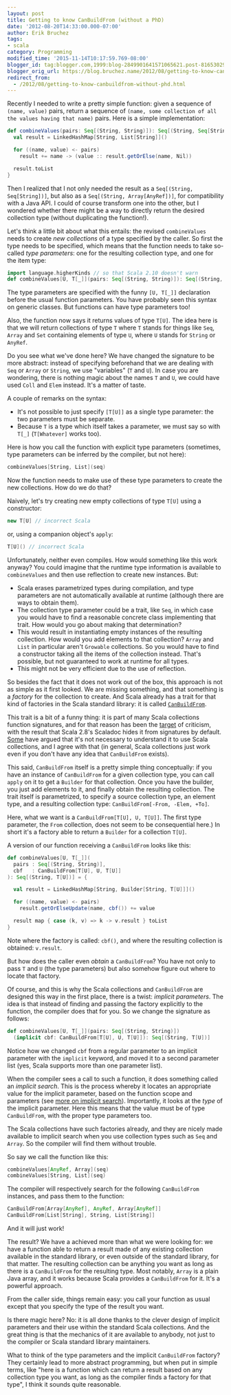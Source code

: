 ```yaml
---
layout: post
title: Getting to know CanBuildFrom (without a PhD)
date: '2012-08-20T14:33:00.000-07:00'
author: Erik Bruchez
tags:
- scala
category: Programming
modified_time: '2015-11-14T10:17:59.769-08:00'
blogger_id: tag:blogger.com,1999:blog-2849901641571065621.post-8165302943772847582
blogger_orig_url: https://blog.bruchez.name/2012/08/getting-to-know-canbuildfrom-without-phd.html
redirect_from:
  - /2012/08/getting-to-know-canbuildfrom-without-phd.html
---
```


Recently I needed to write a pretty simple function: given a sequence of `(name, value)` pairs, return
a sequence of `(name, some collection of all the values having that name)` pairs. Here is a simple implementation:

```scala
def combineValues(pairs: Seq[(String, String)]): Seq[(String, Seq[String])] = {
  val result = LinkedHashMap[String, List[String]]()

  for ((name, value) <- pairs)
    result += name -> (value :: result.getOrElse(name, Nil))

  result.toList
}
```

Then I realized that I not only needed the result as a `Seq[(String, Seq[String])]`, but also as a
`Seq[(String, Array[AnyRef])]`, for compatibility with a Java API. I could of course transform one into the other,
but I wondered whether there might be a way to directly return the desired collection type (without duplicating the function!).

Let's think a little bit about what this entails: the revised `combineValues` needs to create *new collections* of a type
specified by the caller. So first the type needs to be specified, which means that the function needs to take so-called
*type parameters*: one for the resulting collection type, and one for the item type:

```scala
import language.higherKinds // so that Scala 2.10 doesn't warn
def combineValues[U, T[_]](pairs: Seq[(String, String)]): Seq[(String, T[U])]
```

The type parameters are specified with the funny `[U, T[_]]` declaration before the usual function parameters. You have
probably seen this syntax on generic classes. But functions can have type parameters too!

Also, the function now says it returns values of type `T[U]`. The idea here is that we will return collections of type `T` where `T`
stands for things like `Seq`, `Array` and `Set` containing elements of type `U`, where `U` stands for `String` or
`AnyRef`.

Do you see what we've done here? We have changed the signature to be more abstract: instead of specifying beforehand
that we are dealing with `Seq` or `Array` or `String`, we use "variables" (`T` and `U`). In case you are wondering, there
is nothing magic about the names `T` and `U`, we could have used `Coll` and `Elem` instead. It's a matter of taste.

A couple of remarks on the syntax:

- It's not possible to just specify `[T[U]]` as a single type parameter: the two parameters must be separate.
- Because `T` is a type which itself takes a parameter, we must say so with `T[_]` (`T[Whatever]` works too).

Here is how you call the function with explicit type parameters (sometimes, type parameters can be inferred by the
compiler, but not here):

```scala
combineValues[String, List](seq)
```

Now the function needs to make use of these type parameters to create the new collections. How do we do that?

Naively, let's try creating new empty collections of type `T[U]` using a constructor:

```scala
new T[U] // incorrect Scala
```

or, using a companion object's `apply`:

```scala
T[U]() // incorrect Scala
```

Unfortunately, neither even compiles. How would something like this work anyway? You could imagine that the
runtime type information is available to `combineValues` and then use reflection to create new instances. But:

- Scala erases parametrized types during compilation, and type parameters are not automatically available at runtime
  (although there are ways to obtain them).
- The collection type parameter could be a trait, like `Seq`, in which case you would have to find a reasonable concrete
  class implementing that trait. How would you go about making that determination?
- This would result in instantiating empty instances of the resulting collection. How would you add elements to that
  collection? `Array` and `List` in particular aren't `Growable` collections. So you would have to find a constructor
  taking all the items of the collection instead. That's possible, but not guaranteed to work at runtime for all types.
- This might not be very efficient due to the use of reflection.

So besides the fact that it does not work out of the box, this approach is not as simple as it first looked. We are missing
something, and that something is a *factory* for the collection to create. And Scala already has
a trait for that kind of factories in the Scala standard library: it is called [`CanBuildFrom`][1].

This trait is a bit of a funny thing: it is part of many Scala collections function signatures, and for that reason
has been the [target][2] of criticism, with the result that Scala 2.8's Scaladoc hides it from signatures by default.
[Some][3] have argued that it's not necessary to understand it to use Scala collections, and I agree with that
(in general, Scala collections just work even if you don't have any idea that `CanBuildFrom` exists).

This said, `CanBuildFrom` itself is a pretty simple thing conceptually: if you have an instance of `CanBuildFrom` for a given collection
type, you can call `apply` on it to get a `Builder` for that collection. Once you have the builder, you just add
elements to it, and finally obtain the resulting collection. The trait itself is parametrized, to specify a source
collection type, an element type, and a resulting collection type: `CanBuildFrom[-From, -Elem, +To]`.

Here, what we want is a `CanBuildFrom[T[U], U, T[U]]`. The first type parameter, the `From` collection, does not seem to
be consequential here.) In short it's a factory able to return a `Builder` for a collection `T[U]`.

A version of our function receiving a `CanBuildFrom` looks like this:

```scala
def combineValues[U, T[_]](
  pairs : Seq[(String, String)],
  cbf   : CanBuildFrom[T[U], U, T[U]]
): Seq[(String, T[U])] = {

  val result = LinkedHashMap[String, Builder[String, T[U]]]()

  for ((name, value) <- pairs)
    result.getOrElseUpdate(name, cbf()) += value

  result map { case (k, v) => k -> v.result } toList
}
```

Note where the factory is called: `cbf()`, and where the resulting collection is obtained: `v.result`.

But how does the caller even *obtain* a `CanBuildFrom`? You have not only to pass `T` and `U`
(the type parameters) but also somehow figure out where to locate that factory.

Of course, and this is why the Scala collections and `CanBuildFrom` are designed this way in the first place, there is a twist: *implicit
parameters*. The idea is that instead of finding and passing the factory explicitly to the function, the compiler does
that for you. So we change the signature as follows:

```scala
def combineValues[U, T[_]](pairs: Seq[(String, String)])
  (implicit cbf: CanBuildFrom[T[U], U, T[U]]): Seq[(String, T[U])]
```

Notice how we changed `cbf` from a regular parameter to an implicit parameter with the `implicit` keyword, and moved it to
a second parameter list (yes, Scala supports more than one parameter list).

When the compiler sees a call to such a function, it does something called an *implicit search*. This is the process
whereby it locates an appropriate value for the implicit parameter, based on the function scope and parameters
(see [more on implicit search][4]). Importantly, it looks at the *type* of the implicit parameter. Here this means that the value must be of type
`CanBuildFrom`, with the proper type parameters too.

The Scala collections have such factories already, and they are nicely made available to implicit search when you use
collection types such as `Seq` and `Array`. So the compiler will find them without trouble.

So say we call the function like this:

```scala
combineValues[AnyRef, Array](seq)
combineValues[String, List](seq)
```

The compiler will respectively search for the following `CanBuildFrom` instances, and pass them to the function:

```scala
CanBuildFrom[Array[AnyRef], AnyRef, Array[AnyRef]]
CanBuildFrom[List[String], String, List[String]]
```

And it will just work!

The result? We have a achieved more than what we were looking for: we have a function able to return a result made of
any existing collection available in the standard library, or even outside of the standard library, for that matter.
The resulting collection can be anything you want as long as there is a `CanBuildFrom` for the resulting type. Most notably, `Array` is a plain
Java array, and it works because Scala provides a `CanBuildFrom` for it. It's a powerful approach.

From the caller side, things remain easy: you call your function as usual except that you specify the type of the result
you want.

Is there magic here? No: it is all done thanks to the clever design of implicit parameters and their use within the standard Scala
collections. And the great thing is that the mechanics of it are available to anybody, not just to the compiler
or Scala standard library maintainers.

What to think of the type parameters and the implicit `CanBuildFrom` factory? They certainly lead to more abstract
programming, but when put in simple terms, like "here is a function which can return a result based on any
collection type you want, as long as the compiler finds a factory for that type", I think it sounds quite reasonable.

[1]: http://www.scala-lang.org/archives/downloads/distrib/files/nightly/docs/library/index.html#scala.collection.generic.CanBuildFrom
[2]: http://stackoverflow.com/questions/1722726/is-the-scala-2-8-collections-library-a-case-of-the-longest-suicide-note-in-hist
[3]: http://grahamhackingscala.blogspot.com/2011/01/scala-pragmatism-ignore-canbuildfrom.html
[4]: http://stackoverflow.com/questions/5598085/where-does-scala-look-for-implicits
